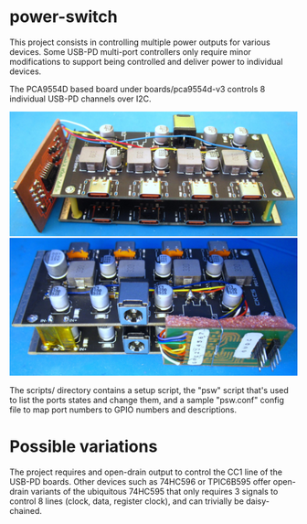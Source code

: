 power-switch
============

This project consists in controlling multiple power outputs for various
devices. Some USB-PD multi-port controllers only require minor modifications
to support being controlled and deliver power to individual devices.

The PCA9554D based board under boards/pca9554d-v3 controls 8 individual
USB-PD channels over I2C.

![PCA9554D-v2](photos/pca9554d-v2.jpg)
![PCA9554D-v3](photos/pca9554d-v3.jpg)

The scripts/ directory contains a setup script, the "psw" script that's used to
list the ports states and change them, and a sample "psw.conf" config file to
map port numbers to GPIO numbers and descriptions.

Possible variations
===================

The project requires and open-drain output to control the CC1 line of
the USB-PD boards. Other devices such as 74HC596 or TPIC6B595 offer
open-drain variants of the ubiquitous 74HC595 that only requires 3
signals to control 8 lines (clock, data, register clock), and can
trivially be daisy-chained.
